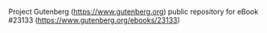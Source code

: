 Project Gutenberg (https://www.gutenberg.org) public repository for eBook #23133 (https://www.gutenberg.org/ebooks/23133)

